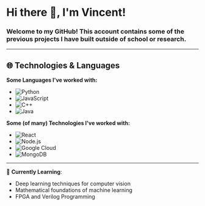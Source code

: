 # Hi there 👋, I'm Vincent!

### Welcome to my GitHub! This account contains some of the previous projects I have built outside of school or research. 

---

## 🌐 Technologies & Languages

**Some Languages I've worked with:**

- ![Python](https://img.shields.io/badge/-Python-306998?style=flat&logo=python&logoColor=white)
- ![JavaScript](https://img.shields.io/badge/-JavaScript-F7DF1E?style=flat&logo=javascript&logoColor=white)
- ![C++](https://img.shields.io/badge/-C%2B%2B-00599C?style=flat&logo=c%2B%2B&logoColor=white)
- ![Java](https://img.shields.io/badge/-Java-007396?style=flat&logo=java&logoColor=white)

**Some (of many) Technologies I've worked with:**

- ![React](https://img.shields.io/badge/-React-61DAFB?style=flat&logo=react&logoColor=black)
- ![Node.js](https://img.shields.io/badge/-Node.js-339933?style=flat&logo=node.js&logoColor=white)
- ![Google Cloud](https://img.shields.io/badge/-Google%20Cloud-4285F4?style=flat&logo=googlecloud&logoColor=white)
- ![MongoDB](https://img.shields.io/badge/-MongoDB-47A248?style=flat&logo=mongodb&logoColor=white)

---

<!--## 🎯 GitHub Stats & Activity

![vincentcai26 GitHub Stats](https://github-readme-stats.vercel.app/api?username=vincentcai26&show_icons=true&hide_title=true&hide_rank=true&hide=prs&theme=transparent)

![Top Languages](https://github-readme-stats.vercel.app/api/top-langs/?username=vincentcai26&layout=compact&langs_count=4&theme=transparent)

---

-->

🌱 **Currently Learning**:
- Deep learning techniques for computer vision
- Mathematical foundations of machine learning
- FPGA and Verilog Programming
